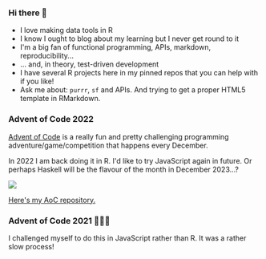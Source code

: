 ### Hi there 👋

<!--
<img src="https://user-images.githubusercontent.com/1819920/145449130-90bf3e24-8498-4cb3-8134-790502888ad2.jpg" alt="my profile photo" width=256 height=256 />
-->


<!--
**francisbarton/francisbarton** is a ✨ _special_ ✨ repository because its `README.md` (this file) appears on your GitHub profile.

Here are some ideas to get you started:

- 🔭 I’m currently working on ...
- 🌱 I’m currently learning ...
- 👯 I’m looking to collaborate on ...
- 🤔 I’m looking for help with ...
- 💬 Ask me about ...
- 📫 How to reach me: ...
- 😄 Pronouns: ...
- ⚡ Fun fact: ...
-->

- I love making data tools in R
- I know I ought to blog about my learning but I never get round to it
- I'm a big fan of functional programming, APIs, markdown, reproducibility...
- ... and, in theory, test-driven development
- I have several R projects here in my pinned repos that you can help with if you like!
- Ask me about: `purrr`, `sf` and APIs. And trying to get a proper HTML5 template in RMarkdown.

### Advent of Code 2022

[Advent of Code](https://adventofcode.com) is a really fun and pretty challenging programming adventure/game/competition that happens every December.

In 2022 I am back doing it in R. I'd like to try JavaScript again in future.
Or perhaps Haskell will be the flavour of the month in December 2023...?

![](https://img.shields.io/badge/stars%20⭐-18-yellow)

[Here's my AoC repository.](https://github.com/francisbarton/adventofcode)

### Advent of Code 2021 👨🏼‍💻

I challenged myself to do this in JavaScript rather than R. It was a rather slow process!
